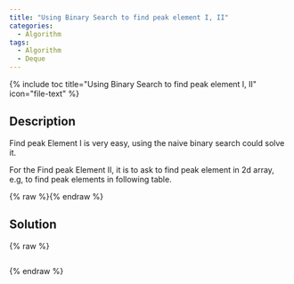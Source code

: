 ```yaml
---
title: "Using Binary Search to find peak element I, II"
categories:
  - Algorithm
tags:
  - Algorithm
  - Deque
---
```


{% include toc title="Using Binary Search to find peak element I, II" icon="file-text" %}

## Description

Find peak Element I is very easy, using the naive binary search could solve it. 

For the Find peak Element II, it is to ask to find peak element in 2d array, e.g, to find peak elements in following table.

{% raw %}<img src="{{ site.url }}{{ site.baseurl }}/assets/images/posts/2018-02-05/Find-Peak-Element-II.jpg" alt="">{% endraw %}

## Solution

{% raw %}
```liquid

```
{% endraw %}
